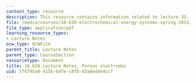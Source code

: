 ```yaml
---
content_type: resource
description: This resource contains information related to lecture 35.
file: /media/courses/10-626-electrochemical-energy-systems-spring-2014/5f6795a0415b647ec8f683a8ed4e4ccf_MIT10_626S14_S11lec35.pdf
file_type: application/pdf
learning_resource_types:
- Lecture Notes
ocw_type: OCWFile
parent_title: Lecture Notes
parent_type: CourseSection
resourcetype: Document
title: 10.626 Lecture Notes, Porous electrodes
uid: 5f6795a0-415b-647e-c8f6-83a8ed4e4ccf
---
```

